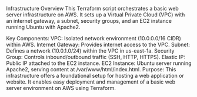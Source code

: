Infrastructure Overview
This Terraform script orchestrates a basic web server infrastructure on AWS. It sets up a Virtual Private Cloud (VPC) with an internet gateway, a subnet, security groups, and an EC2 instance running Ubuntu with Apache2.

Key Components:
VPC: Isolated network environment (10.0.0.0/16 CIDR) within AWS.
Internet Gateway: Provides internet access to the VPC.
Subnet: Defines a network (10.0.1.0/24) within the VPC in us-east-1a.
Security Group: Controls inbound/outbound traffic (SSH, HTTP, HTTPS).
Elastic IP: Public IP attached to the EC2 instance.
EC2 Instance: Ubuntu server running Apache2, serving content at /var/www/html/index.html.
Purpose:
This infrastructure offers a foundational setup for hosting a web application or website. It enables easy deployment and management of a basic web server environment on AWS using Terraform.
